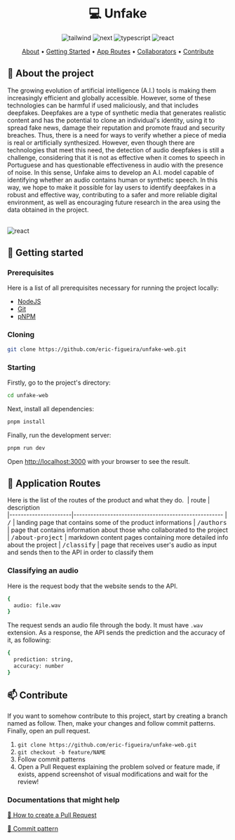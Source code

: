 <h1 align="center" style="font-weight: bold;">💻 Unfake</h1>

<div align="center">
  <img src="https://img.shields.io/badge/Tailwind%20CSS-06B6D4.svg?style=for-the-badge&logo=Tailwind-CSS&logoColor=white" alt="tailwind"/>
  <img src="https://img.shields.io/badge/Next-black?style=for-the-badge&logo=next.js&logoColor=white" alt="next"/>
  <img src="https://img.shields.io/badge/typescript-%23007ACC.svg?style=for-the-badge&logo=typescript&logoColor=white" alt="typescript"/>
  <img src="https://img.shields.io/badge/React-61DAFB.svg?style=for-the-badge&logo=React&logoColor=black" alt="react"/>
</div>

<p align="center">
 <a href="#about">About</a> • 
 <a href="#started">Getting Started</a> • 
  <a href="#started">App Routes</a> • 
  <a href="#colab">Collaborators</a> •
 <a href="#contribute">Contribute</a>
</p>


<h2 id="started">📌 About the project</h2>
<p>
The growing evolution of artificial intelligence (A.I.) tools is making them increasingly efficient and globally accessible. However, some of these technologies can be harmful if used maliciously, and that includes deepfakes. Deepfakes are a type of synthetic media that generates realistic content and has the potential to clone an individual's identity, using it to spread fake news, damage their reputation and promote fraud and security breaches. Thus, there is a need for ways to verify whether a piece of media is real or artificially synthesized. However, even though there are technologies that meet this need, the detection of audio deepfakes is still a challenge, considering that it is not as effective when it comes to speech in Portuguese and has questionable effectiveness in audio with the presence of noise. In this sense, Unfake aims to develop an A.I. model capable of identifying whether an audio contains human or synthetic speech. In this way, we hope to make it possible for lay users to identify deepfakes in a robust and effective way, contributing to a safer and more reliable digital environment, as well as encouraging future research in the area using the data obtained in the project.</p>
<br>
<img src="https://img.shields.io/badge/📱Visit_the_project-000?style=for-the-badge&logo=project" alt="react"/>

<h2 id="started">🚀 Getting started</h2>

<h3>Prerequisites</h3>

Here is a list of all prerequisites necessary for running the project locally:

- [NodeJS](https://nodejs.org)
- [Git](https://git-scm.com)
- [pNPM](https://pnpm.io)

<h3>Cloning</h3>

```bash
git clone https://github.com/eric-figueira/unfake-web.git
```

<h3>Starting</h3>

Firstly, go to the project's directory: 
```bash
cd unfake-web
```

Next, install all dependencies: 

```bash
pnpm install
```

Finally, run the development server: 

```bash
pnpm run dev
```

Open [http://localhost:3000](http://localhost:3000) with your browser to see the result.


<h2 id="routes">📍 Application Routes</h2>

Here is the list of the routes of the product and what they do.
​
| route               | description                                          
|----------------------|-----------------------------------------------------
| <kbd>/</kbd>     | landing page that contains some of the product informations
| <kbd>/authors</kbd>     | page that contains information about those who collaborated to the project
| <kbd>/about-project</kbd>     | markdown content pages containing more detailed info about the project
| <kbd>/classify</kbd>     | page that receives user's audio as input and sends then to the API in order to classify them

<h3>Classifying an audio</h3>
<p>Here is the request body that the website sends to the API.</p>

```bash
{
  audio: file.wav
}
```
The request sends an audio file through the body. It must have ```.wav``` extension. As a response, the API sends the prediction and the accuracy of it, as following:

```bash
{
  prediction: string,
  accuracy: number
}
```

<h2 id="contribute">📫 Contribute</h2>

If you want to somehow contribute to this project, start by creating a branch named as follow. Then, make your changes and follow commit patterns. Finally, open an pull request. 

1. `git clone https://github.com/eric-figueira/unfake-web.git`
2. `git checkout -b feature/NAME`
3. Follow commit patterns
4. Open a Pull Request explaining the problem solved or feature made, if exists, append screenshot of visual modifications and wait for the review!

<h3>Documentations that might help</h3>

[📝 How to create a Pull Request](https://www.atlassian.com/br/git/tutorials/making-a-pull-request)

[💾 Commit pattern](https://gist.github.com/joshbuchea/6f47e86d2510bce28f8e7f42ae84c716)
